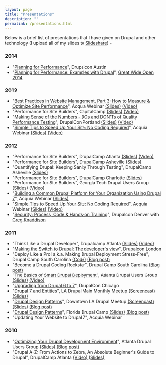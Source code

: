 ```yaml
---
layout: page
title: "Presentations"
description: ""
permalink: /presentations.html
---
```

Below is a brief list of presentations that I have given on Drupal and other technology (I upload all of my slides to [Slideshare](http://www.slideshare.net/erikwebb)) -

### 2014 ###

- "[Planning for Performance](https://austin2014.drupal.org/session/planning-performance)", Drupalcon Austin
- "[Planning for Performance: Examples with Drupal](http://www.gwoapp.com/events/planning-for-performance-examples-with-drupal)", [Great Wide Open 2014](http://greatwideopen.org/)

### 2013 ###

- "[Best Practices in Website Management, Part 3: How to Measure & Optimize Site Performance](https://www.acquia.com/resources/acquia-tv/conference/best-practices-website-management-part-3-how-measure-optimize-site)", Acquia Webinar [(Slides)](http://www.slideshare.net/AcquiaInc/best-28292361) [(Video)](http://youtu.be/8uHRFXUtOfo)
- "Performance for Site Builders", CapitalCamp [(Slides)](http://www.slideshare.net/erikwebb/performance-for-site-builders) [(Video)](http://youtu.be/k21ZNqItB8A)
- "[Making Sense of the Numbers - DOs and DON'Ts of Quality Performance Testing](http://portland2013.drupal.org/session/making-sense-numbers-dos-and-donts-quality-performance-testing)", DrupalCon Portland [(Slides)](http://www.slideshare.net/erikwebb/performance-testing-21869213) [(Video)](http://youtu.be/YfgmJE27b74)
- "[Simple Tips to Speed Up Your Site: No Coding Required](https://www.acquia.com/resources/acquia-tv/conference/simple-tips-speed-your-site-no-coding-required-february-28-2013)", Acquia Webinar [(Slides)](http://www.slideshare.net/AcquiaInc/simple-tips-to-speed-up-your-site-no-coding-required) [(Video)](https://www.youtube.com/watch?v=-kBbYPFgj6Q)

### 2012 ###

 - "Performance for Site Builders", DrupalCamp Atlanta [(Slides)](http://www.slideshare.net/erikwebb/performance-for-site-builders) [(Video)](http://vimeo.com/55591371)
 - "Performance for Site Builders", DrupalCamp Asheville [(Slides)](http://www.slideshare.net/erikwebb/performance-for-site-builders)
 - "Quantifying Drupal: Keeping Sanity Through Testing", DrupalCamp Asheville [(Slides)](http://www.slideshare.net/erikwebb/quantifying-drupal)
 - "Performance for Site Builders", DrupalCamp Charlotte [(Slides)](http://www.slideshare.net/erikwebb/performance-for-site-builders)
 - "Performance for Site Builders", Georgia Tech Drupal Users Group [(Slides)](http://www.slideshare.net/erikwebb/performance-for-site-builders) [(Video)](https://vimeo.com/42500219)
 - "[Building a Common Drupal Platform for Your Organization Using Drupal 7](https://www.acquia.com/resources/acquia-tv/conference/building-common-drupal-platform-your-organization-using-drupal-7-0)", Acquia Webinar [(Slides)](http://www.slideshare.net/AcquiaInc/building-a-common-drupal-platform-for-your-organization-using-drupal-7)
 - "[Simple Tips to Speed Up Your Site: No Coding Required](https://www.acquia.com/resources/acquia-tv/conference/simple-tips-speed-your-site-no-coding-required-february-28-2013)", Acquia Webinar [(Slides)](http://www.slideshare.net/AcquiaInc/simple-tips-to-speed-up-your-site-no-coding-required) [(Video)](https://www.youtube.com/watch?v=-kBbYPFgj6Q)
 - "[Security: Process, Code & Hands-on Training](http://denver2012.drupal.org/content/security-process-code-hands-training)", Drupalcon Denver with [Greg Knaddison](http://drupal.org/user/36762)

### 2011 ###

 - "Think Like a Drupal Developer", Drupalcamp Atlanta [(Slides)](http://www.slideshare.net/erikwebb/think-like-a-drupal-developer) [(Video)](http://vimeo.com/30477389)
 - "[Making the Switch to Drupal: The developer's view](http://london2011.drupal.org/page/making-switch-drupal-developers-view)", Drupalcon London
 - "Deploy Like a Pro! a.k.a. Making Drupal Deployment Stress-Free", Drupal Camp South Carolina [(Code)](http://drupal.org/sandbox/erikwebb/1185618) [(Blog post)](/blog/drupalcamp-south-carolina-cautionary-tale-small-town-drupal)
 - "Become a Drupal Coding Rockstar", Drupal Camp South Carolina [(Blog post)](/blog/drupalcamp-south-carolina-cautionary-tale-small-town-drupal)
 - "[The Basics of Smart Drupal Deployment](http://atlantadrupal.com/event/program/may-10-2011)", Atlanta Drupal Users Group [(Slides)](http://www.slideshare.net/erikwebb/the-basics-of-smart-drupal-deployment) [(Video)](http://vimeo.com/24412814)
 - "[Upgrading from Drupal 6 to 7](http://chicago2011.drupal.org/training/upgrading-drupal-6-7)", DrupalCon Chicago
 - "[Drupal 7 and Entities](http://groups.drupal.org/node/112604)", LA Drupal Main Monthly Meetup [(Screencast)](http://ladrupal.blip.tv/file/4809948/) [(Slides)](http://www.slideshare.net/erikwebb/drupal-7-and-entities-7036807)
 - "[Drupal Design Patterns](http://groups.drupal.org/node/112639)", Downtown LA Drupal Meetup [(Screencast)](http://ladrupal.blip.tv/file/4775787/) [(Slides)](http://www.slideshare.net/erikwebb/drupal-design-patterns) [(Blog post)](http://erikwebb.net/blog/drupal-design-patterns/index)
 - "[Drupal Design Patterns](http://www.fldrupalcamp.org/program/sessions/drupal-design-patterns)", Florida Drupal Camp [(Slides)](http://www.slideshare.net/erikwebb/drupal-design-patterns) [(Blog post)](http://erikwebb.net/blog/drupal-design-patterns/index)
 - "Updating Your Website to Drupal 7", Acquia Webinar

### 2010 ###

 - "[Optimizing Your Drupal Development Environment](http://atlantadrupal.com/event/program/september-14-2010)", Atlanta Drupal Users Group [(Slides)](http://www.slideshare.net/erikwebb/getting-started-with-drupal-performance) [(Blog post)](http://erikwebb.net/blog/getting-started-drupal-performance)
 - "Drupal A-Z: From Actions to Zebra, An Absolute Beginner's Guide to Drupal", DrupalCamp Atlanta [(Video)](http://vimeo.com/16918846) [(Slides)](http://www.slideshare.net/erikwebb/drupal-az-drupalcamp-atlanta-2010)

